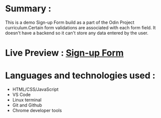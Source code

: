 # Summary :
This is a demo Sign-up Form build as a part of the Odin Project curriculum.Certain form validations are associated with each form field. It doesn't have a backend so it can't store any data entered by the user.

# Live Preview : [Sign-up Form](https://blacksheep-01.github.io/sign-up-form/)

# Languages and technologies used :
* HTML/CSS/JavaScript
* VS Code
* Linux terminal
* Git and Github
* Chrome developer tools

